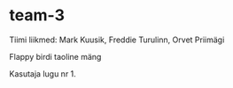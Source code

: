 # team-3
Tiimi liikmed: Mark Kuusik, Freddie Turulinn, Orvet Priimägi

Flappy birdi taoline mäng


Kasutaja lugu nr 1.

